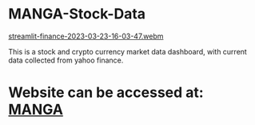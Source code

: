 # MANGA-Stock-Data

[streamlit-finance-2023-03-23-16-03-47.webm](https://user-images.githubusercontent.com/115895428/227345547-39974138-a0c4-4c75-abf9-1a765237ffaa.webm)

This is a stock and crypto currency market data dashboard, with current data collected from yahoo finance. 


# Website can be accessed at: [MANGA](https://manga-stock-data.onrender.com/)
